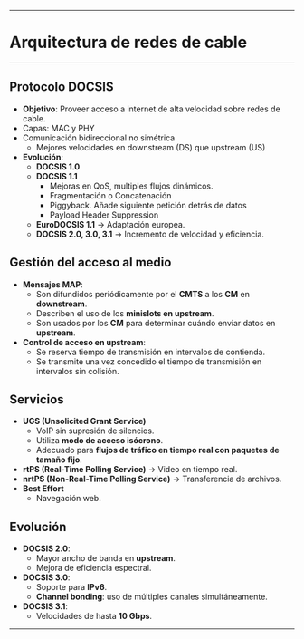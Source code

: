 
---
# Arquitectura de redes de cable
---
## Protocolo DOCSIS
- **Objetivo**: Proveer acceso a internet de alta velocidad sobre redes de cable.
- Capas: MAC y PHY
- Comunicación bidireccional no simétrica
	- Mejores velocidades en downstream (DS) que upstream (US)
- **Evolución**:
    - **DOCSIS 1.0**
    - **DOCSIS 1.1**
	    - Mejoras en QoS, multiples flujos dinámicos.
	    - Fragmentación o Concatenación
	    - Piggyback. Añade siguiente petición detrás de datos
	    - Payload Header Suppression
    - **EuroDOCSIS 1.1** → Adaptación europea.
    - **DOCSIS 2.0, 3.0, 3.1** → Incremento de velocidad y eficiencia.
## Gestión del acceso al medio
- **Mensajes MAP**:
    - Son difundidos periódicamente por el **CMTS** a los **CM** en **downstream**.
    - Describen el uso de los **minislots en upstream**.
    - Son usados por los **CM** para determinar cuándo enviar datos en **upstream**.
- **Control de acceso en upstream**:
    - Se reserva tiempo de transmisión en intervalos de contienda.
    - Se transmite una vez concedido el tiempo de transmisión en intervalos sin colisión.
## Servicios
- **UGS (Unsolicited Grant Service)**
	- VoIP sin supresión de silencios.
	- Utiliza **modo de acceso isócrono**.
	- Adecuado para **flujos de tráfico en tiempo real con paquetes de tamaño fijo**.
- **rtPS (Real-Time Polling Service)** → Video en tiempo real.
- **nrtPS (Non-Real-Time Polling Service)** → Transferencia de archivos.
- **Best Effort**
	- Navegación web.

## Evolución
- **DOCSIS 2.0**:
    - Mayor ancho de banda en **upstream**.
    - Mejora de eficiencia espectral.
- **DOCSIS 3.0**:
    - Soporte para **IPv6**.
    - **Channel bonding**: uso de múltiples canales simultáneamente.
- **DOCSIS 3.1**:
    - Velocidades de hasta **10 Gbps**.
---
